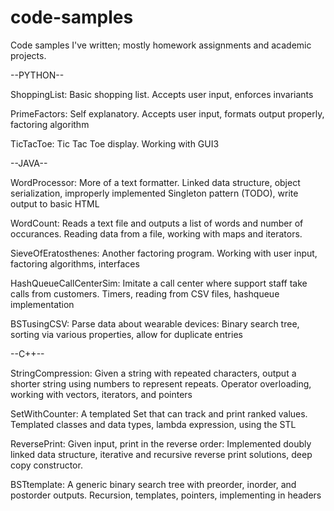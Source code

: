 # code-samples
Code samples I've written; mostly homework assignments and academic projects. 

--PYTHON--

ShoppingList: Basic shopping list. Accepts user input, enforces invariants

PrimeFactors: Self explanatory. Accepts user input, formats output properly, factoring algorithm

TicTacToe: Tic Tac Toe display. Working with GUI3

--JAVA--

WordProcessor: More of a text formatter. Linked data structure, object serialization, improperly implemented Singleton pattern (TODO), write output to basic HTML

WordCount: Reads a text file and outputs a list of words and number of occurances. Reading data from a file, working with maps and iterators.

SieveOfEratosthenes: Another factoring program. Working with user input, factoring algorithms, interfaces

HashQueueCallCenterSim: Imitate a call center where support staff take calls from customers. Timers, reading from CSV files, hashqueue implementation

BSTusingCSV: Parse data about wearable devices: Binary search tree, sorting via various properties, allow for duplicate entries

--C++--

StringCompression: Given a string with repeated characters, output a shorter string using numbers to represent repeats. Operator overloading, working with vectors, iterators, and pointers

SetWithCounter: A templated Set that can track and print ranked values. Templated classes and data types, lambda expression, using the STL

ReversePrint: Given input, print in the reverse order: Implemented doubly linked data structure, iterative and recursive reverse print solutions, deep copy constructor.

BSTtemplate: A generic binary search tree with preorder, inorder, and postorder outputs. Recursion, templates, pointers, implementing in headers


